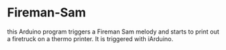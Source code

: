 # Fireman-Sam
this Arduino program triggers a Fireman Sam melody and starts to print out a firetruck on a thermo printer. It is triggered with iArduino.
